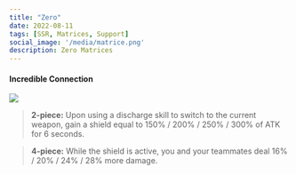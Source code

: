 ```yaml
---
title: "Zero"
date: 2022-08-11
tags: [SSR, Matrices, Support]
social_image: '/media/matrice.png'
description: Zero Matrices
---
```

#### Incredible Connection

![](https://telegra.ph/file/0d36fb7bb029ff7d74a0f.png)

>  **2-piece:** Upon using a discharge skill to switch to the current weapon, gain a shield equal to 150% / 200% / 250% / 300% of ATK for 6 seconds.

>  **4-piece:** While the shield is active, you and your teammates deal 16% / 20% / 24% / 28% more damage.

